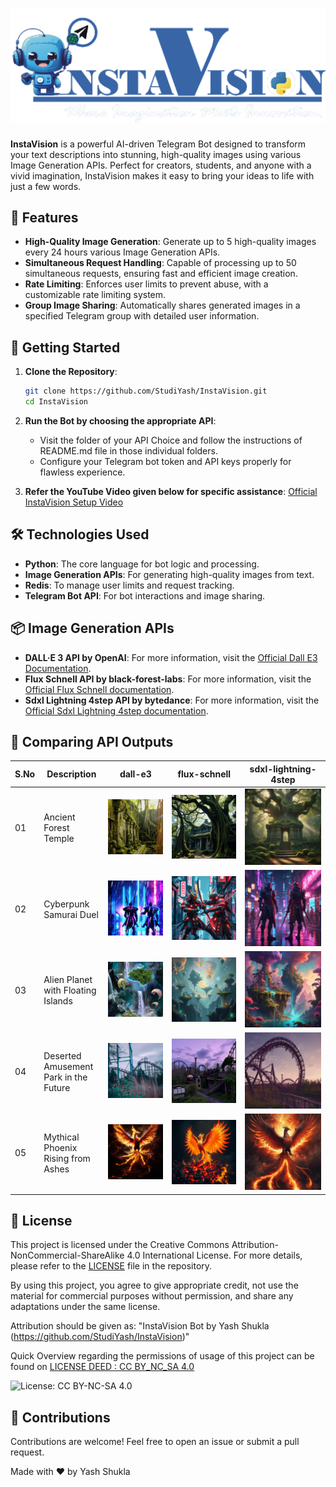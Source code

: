 # ![InstaVision](https://github.com/StudiYash/InstaVision/blob/main/InstaVision%20Logo.png)

**InstaVision** is a powerful AI-driven Telegram Bot designed to transform your text descriptions into stunning, high-quality images using various Image Generation APIs. Perfect for creators, students, and anyone with a vivid imagination, InstaVision makes it easy to bring your ideas to life with just a few words.

## 🌟 Features

- **High-Quality Image Generation**: Generate up to 5 high-quality images every 24 hours various Image Generation APIs.
- **Simultaneous Request Handling**: Capable of processing up to 50 simultaneous requests, ensuring fast and efficient image creation.
- **Rate Limiting**: Enforces user limits to prevent abuse, with a customizable rate limiting system.
- **Group Image Sharing**: Automatically shares generated images in a specified Telegram group with detailed user information.

## 🚀 Getting Started

1. **Clone the Repository**:
    ```bash
    git clone https://github.com/StudiYash/InstaVision.git
    cd InstaVision
    ```

2. **Run the Bot by choosing the appropriate API**:
   - Visit the folder of your API Choice and follow the instructions of README.md file in those individual folders.
   - Configure your Telegram bot token and API keys properly for flawless experience.

3. **Refer the YouTube Video given below for specific assistance**:
    [Official InstaVision Setup Video](https://youtu.be/EOWHH2HvRpo)
   
## 🛠️ Technologies Used

- **Python**: The core language for bot logic and processing.
- **Image Generation APIs**: For generating high-quality images from text.
- **Redis**: To manage user limits and request tracking.
- **Telegram Bot API**: For bot interactions and image sharing.

## 📦 Image Generation APIs

- **DALL·E 3 API by OpenAI**: For more information, visit the [Official Dall E3 Documentation](https://help.openai.com/en/articles/8555480-dall-e-3-api).
- **Flux Schnell API by black-forest-labs**: For more information, visit the [Official Flux Schnell documentation](https://replicate.com/black-forest-labs/flux-schnell).
- **Sdxl Lightning 4step API by bytedance**: For more information, visit the [Official Sdxl Lightning 4step documentation](https://replicate.com/bytedance/sdxl-lightning-4step/api).

## 📑 Comparing API Outputs

| S.No | Description  | dall-e3                       | flux-schnell                  | sdxl-lightning-4step          |
|------|--------------|-------------------------------|-------------------------------|-------------------------------|
| 01   | Ancient Forest Temple  | ![Image1](https://github.com/StudiYash/InstaVision/blob/main/InstaVision%20Bot%20(Dall%20E3%20API)/dalle3_examples/03.jpg) | ![Image2](https://github.com/StudiYash/InstaVision/blob/main/InstaVision%20Bot%20(flux-schnell%20API)/flux_schnell_examples/03.jpg) | ![Image3](https://github.com/StudiYash/InstaVision/blob/main/InstaVision%20Bot%20(sdxl-lightning-4step%20API)/sdxl_lightning_4step_examples/03.jpg) |
| 02   | Cyberpunk Samurai Duel  | ![Image1](https://github.com/StudiYash/InstaVision/blob/main/InstaVision%20Bot%20(Dall%20E3%20API)/dalle3_examples/04.jpg) | ![Image2](https://github.com/StudiYash/InstaVision/blob/main/InstaVision%20Bot%20(flux-schnell%20API)/flux_schnell_examples/04.jpg) | ![Image3](https://github.com/StudiYash/InstaVision/blob/main/InstaVision%20Bot%20(sdxl-lightning-4step%20API)/sdxl_lightning_4step_examples/04.jpg) |
| 03   | Alien Planet with Floating Islands  | ![Image1](https://github.com/StudiYash/InstaVision/blob/main/InstaVision%20Bot%20(Dall%20E3%20API)/dalle3_examples/05.jpg) | ![Image2](https://github.com/StudiYash/InstaVision/blob/main/InstaVision%20Bot%20(flux-schnell%20API)/flux_schnell_examples/05.jpg) | ![Image3](https://github.com/StudiYash/InstaVision/blob/main/InstaVision%20Bot%20(sdxl-lightning-4step%20API)/sdxl_lightning_4step_examples/05.jpg) |
| 04   | Deserted Amusement Park in the Future  | ![Image1](https://github.com/StudiYash/InstaVision/blob/main/InstaVision%20Bot%20(Dall%20E3%20API)/dalle3_examples/07.jpg) | ![Image2](https://github.com/StudiYash/InstaVision/blob/main/InstaVision%20Bot%20(flux-schnell%20API)/flux_schnell_examples/07.jpg) | ![Image3](https://github.com/StudiYash/InstaVision/blob/main/InstaVision%20Bot%20(sdxl-lightning-4step%20API)/sdxl_lightning_4step_examples/07.jpg) |
| 05   | Mythical Phoenix Rising from Ashes  | ![Image1](https://github.com/StudiYash/InstaVision/blob/main/InstaVision%20Bot%20(Dall%20E3%20API)/dalle3_examples/08.jpg) | ![Image2](https://github.com/StudiYash/InstaVision/blob/main/InstaVision%20Bot%20(flux-schnell%20API)/flux_schnell_examples/08.jpg) | ![Image3](https://github.com/StudiYash/InstaVision/blob/main/InstaVision%20Bot%20(sdxl-lightning-4step%20API)/sdxl_lightning_4step_examples/08.jpg) |

## 📄 License

This project is licensed under the Creative Commons Attribution-NonCommercial-ShareAlike 4.0 International License. For more details, please refer to the [LICENSE](https://github.com/StudiYash/InstaVision/blob/main/LICENSE) file in the repository.

By using this project, you agree to give appropriate credit, not use the material for commercial purposes without permission, and share any adaptations under the same license.

Attribution should be given as: "InstaVision Bot by Yash Shukla (https://github.com/StudiYash/InstaVision)"

Quick Overview regarding the permissions of usage of this project can be found on [LICENSE DEED : CC BY_NC_SA 4.0](https://creativecommons.org/licenses/by-nc-sa/4.0/)

![License: CC BY-NC-SA 4.0](https://img.shields.io/badge/License-CC%20BY--NC--SA%204.0-lightgrey.svg)

## 🎉 Contributions
Contributions are welcome! Feel free to open an issue or submit a pull request.

Made with ❤️ by Yash Shukla